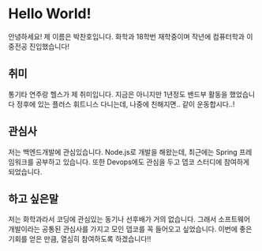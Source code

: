 # Hello World!
안녕하세요! 제 이름은 박찬호입니다. 화학과 18학번 재학중이며 작년에 컴퓨터학과 이중전공 진입했습니다!

## 취미
통기타 연주랑 헬스가 제 취미입니다. 지금은 아니지만 1년정도 밴드부 활동을 했었습니다
정후에 있는 플러스 휘트니스 다니는데, 나중에 친해지면.. 같이 운동합시다..!

## 관심사
저는 백엔드개발에 관심있습니다. Node.js로 개발을 해왔는데, 최근에는 Spring 프레임워크를 공부하고 있습니다.
또한 Devops에도 관심을 두고 뎁코 스터디에 참여하게 되었습니다.

## 하고 싶은말
저는 화학과라서 코딩에 관심있는 동기나 선후배가 거의 없습니다. 그래서 소프트웨어 개발이라는 공통된 관심사를 가지고 모인 뎁코를 꼭 들어오고 싶었습니다.
이번에 좋은 기회를 얻은 만큼, 열심히 참여하도록 하겠습니다!!
